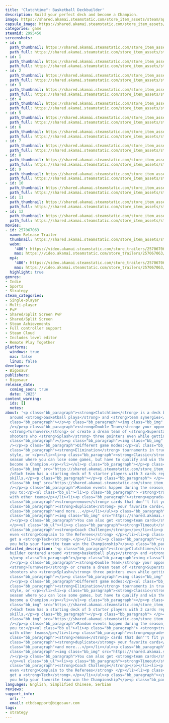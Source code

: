 ```yaml
---
title: 'Clutchtime™: Basketball Deckbuilder'
description: Build your perfect deck and become a Champion.
image: https://shared.akamai.steamstatic.com/store_item_assets/steam/apps/2995450/header.jpg?t=1731446592
capsule_image: https://shared.akamai.steamstatic.com/store_item_assets/steam/apps/2995450/91765e76c4f20917b2bc858b4b7f398dc507fa7a/capsule_231x87.jpg?t=1731446592
categories: game
steamid: 2995450
screenshots:
- id: 0
  path_thumbnail: https://shared.akamai.steamstatic.com/store_item_assets/steam/apps/2995450/ss_47ddb1df67607f735651d161b4208bc1111c2026.600x338.jpg?t=1731446592
  path_full: https://shared.akamai.steamstatic.com/store_item_assets/steam/apps/2995450/ss_47ddb1df67607f735651d161b4208bc1111c2026.1920x1080.jpg?t=1731446592
- id: 1
  path_thumbnail: https://shared.akamai.steamstatic.com/store_item_assets/steam/apps/2995450/ss_6c9e142e9ce8a880a2d7e6723247c004baaa2114.600x338.jpg?t=1731446592
  path_full: https://shared.akamai.steamstatic.com/store_item_assets/steam/apps/2995450/ss_6c9e142e9ce8a880a2d7e6723247c004baaa2114.1920x1080.jpg?t=1731446592
- id: 2
  path_thumbnail: https://shared.akamai.steamstatic.com/store_item_assets/steam/apps/2995450/ss_5f94b9dd932d65bfa454914852fb688bb378e26e.600x338.jpg?t=1731446592
  path_full: https://shared.akamai.steamstatic.com/store_item_assets/steam/apps/2995450/ss_5f94b9dd932d65bfa454914852fb688bb378e26e.1920x1080.jpg?t=1731446592
- id: 3
  path_thumbnail: https://shared.akamai.steamstatic.com/store_item_assets/steam/apps/2995450/ss_b8d2aec805d9a35a4280cdf80fe347c4f0d15f1f.600x338.jpg?t=1731446592
  path_full: https://shared.akamai.steamstatic.com/store_item_assets/steam/apps/2995450/ss_b8d2aec805d9a35a4280cdf80fe347c4f0d15f1f.1920x1080.jpg?t=1731446592
- id: 4
  path_thumbnail: https://shared.akamai.steamstatic.com/store_item_assets/steam/apps/2995450/ss_0b6d9857bdcf525cf2b7ce07f43520fa52c28f5f.600x338.jpg?t=1731446592
  path_full: https://shared.akamai.steamstatic.com/store_item_assets/steam/apps/2995450/ss_0b6d9857bdcf525cf2b7ce07f43520fa52c28f5f.1920x1080.jpg?t=1731446592
- id: 5
  path_thumbnail: https://shared.akamai.steamstatic.com/store_item_assets/steam/apps/2995450/ss_6ac9d4df97b82fb469a1e130f0681e4cc36b87c5.600x338.jpg?t=1731446592
  path_full: https://shared.akamai.steamstatic.com/store_item_assets/steam/apps/2995450/ss_6ac9d4df97b82fb469a1e130f0681e4cc36b87c5.1920x1080.jpg?t=1731446592
- id: 6
  path_thumbnail: https://shared.akamai.steamstatic.com/store_item_assets/steam/apps/2995450/ss_b9a09de876b3e935a73f26fb924c9b82230ae783.600x338.jpg?t=1731446592
  path_full: https://shared.akamai.steamstatic.com/store_item_assets/steam/apps/2995450/ss_b9a09de876b3e935a73f26fb924c9b82230ae783.1920x1080.jpg?t=1731446592
- id: 7
  path_thumbnail: https://shared.akamai.steamstatic.com/store_item_assets/steam/apps/2995450/ss_2b82087c0eda12a90716e9cafab04f7739654282.600x338.jpg?t=1731446592
  path_full: https://shared.akamai.steamstatic.com/store_item_assets/steam/apps/2995450/ss_2b82087c0eda12a90716e9cafab04f7739654282.1920x1080.jpg?t=1731446592
- id: 8
  path_thumbnail: https://shared.akamai.steamstatic.com/store_item_assets/steam/apps/2995450/ss_1bc93439909d3d822c8a5dc750794ac16d54f1fc.600x338.jpg?t=1731446592
  path_full: https://shared.akamai.steamstatic.com/store_item_assets/steam/apps/2995450/ss_1bc93439909d3d822c8a5dc750794ac16d54f1fc.1920x1080.jpg?t=1731446592
- id: 9
  path_thumbnail: https://shared.akamai.steamstatic.com/store_item_assets/steam/apps/2995450/ss_701d27aa413cb5a2bd3581c0648e8f7b98cc154d.600x338.jpg?t=1731446592
  path_full: https://shared.akamai.steamstatic.com/store_item_assets/steam/apps/2995450/ss_701d27aa413cb5a2bd3581c0648e8f7b98cc154d.1920x1080.jpg?t=1731446592
- id: 10
  path_thumbnail: https://shared.akamai.steamstatic.com/store_item_assets/steam/apps/2995450/ss_3f5ec5795c1f8441d939d66e91b75bd559a96fa0.600x338.jpg?t=1731446592
  path_full: https://shared.akamai.steamstatic.com/store_item_assets/steam/apps/2995450/ss_3f5ec5795c1f8441d939d66e91b75bd559a96fa0.1920x1080.jpg?t=1731446592
- id: 11
  path_thumbnail: https://shared.akamai.steamstatic.com/store_item_assets/steam/apps/2995450/ss_06a1eea7c74a2c6d2cd5c88570e9d59c8fe5346c.600x338.jpg?t=1731446592
  path_full: https://shared.akamai.steamstatic.com/store_item_assets/steam/apps/2995450/ss_06a1eea7c74a2c6d2cd5c88570e9d59c8fe5346c.1920x1080.jpg?t=1731446592
- id: 12
  path_thumbnail: https://shared.akamai.steamstatic.com/store_item_assets/steam/apps/2995450/ss_f43909d06c1f540128ab4993037ac50e9b6fb98a.600x338.jpg?t=1731446592
  path_full: https://shared.akamai.steamstatic.com/store_item_assets/steam/apps/2995450/ss_f43909d06c1f540128ab4993037ac50e9b6fb98a.1920x1080.jpg?t=1731446592
movies:
- id: 257067063
  name: Release Trailer
  thumbnail: https://shared.akamai.steamstatic.com/store_item_assets/steam/apps/257067063/d1e4cf74b365bc99fba56f9cf20ca8ad8621c429/movie_600x337.jpg?t=1729506407
  webm:
    '480': https://video.akamai.steamstatic.com/store_trailers/257067063/movie480_vp9.webm?t=1729506407
    max: https://video.akamai.steamstatic.com/store_trailers/257067063/movie_max_vp9.webm?t=1729506407
  mp4:
    '480': https://video.akamai.steamstatic.com/store_trailers/257067063/movie480.mp4?t=1729506407
    max: https://video.akamai.steamstatic.com/store_trailers/257067063/movie_max.mp4?t=1729506407
  highlight: true
genres:
- Indie
- Sports
- Strategy
steam_categories:
- Single-player
- Multi-player
- PvP
- Shared/Split Screen PvP
- Shared/Split Screen
- Steam Achievements
- Full controller support
- Steam Cloud
- Includes level editor
- Remote Play Together
platforms:
  windows: true
  mac: false
  linux: false
developers:
- Bigosaur
publishers:
- Bigosaur
release_date:
  coming_soon: true
  date: '2025'
content_warning:
  ids: []
  notes:
about: '<p class="bb_paragraph"><strong>Clutchtime</strong> is a deck builder centered
  around <strong>basketball plays</strong> and <strong>team synergies</strong>. </p><p
  class="bb_paragraph"></p><p class="bb_paragraph"><img class="bb_img" src="https://shared.akamai.steamstatic.com/store_item_assets/steam/apps/2995450/extras/store-cards-row1b.png?t=1731446592"
  /></p><p class="bb_paragraph"><strong>Double Team</strong> your opponents and force
  <strong>Turnovers</strong> or create a dream team of <strong>Superstar</strong>
  shooters who <strong>Splash</strong> three pointers even while getting fouled.</p><p
  class="bb_paragraph"></p><p class="bb_paragraph"><img class="bb_img" src="https://shared.akamai.steamstatic.com/store_item_assets/steam/apps/2995450/extras/store-cups.png?t=1731446592"
  /></p><p class="bb_paragraph">Different game modes:</p><ul class="bb_ul"><li><p
  class="bb_paragraph"><strong>Elimination</strong> tournaments in true <strong>roguelike</strong>
  style, or </p></li><li><p class="bb_paragraph"><strong>Classic</strong> regular
  season where you can lose some games, but have to qualify and win the playoffs to
  become a Champion.</p></li></ul><p class="bb_paragraph"></p><p class="bb_paragraph"><img
  class="bb_img" src="https://shared.akamai.steamstatic.com/store_item_assets/steam/apps/2995450/extras/store-player-cards.png?t=1731446592"
  />Each team has a starting deck of 5 starter players with 3 cards representing their
  skills.</p><p class="bb_paragraph"></p><p class="bb_paragraph"> </p><p class="bb_paragraph"><img
  class="bb_img" src="https://shared.akamai.steamstatic.com/store_item_assets/steam/apps/2995450/extras/store-card-upgrade.png?t=1731446592"
  /></p><p class="bb_paragraph">Random events happen during the season, which allow
  you to:</p><ul class="bb_ul"><li><p class="bb_paragraph"> <strong>trade</strong>
  with other teams</p></li><li><p class="bb_paragraph"><strong>upgrade</strong> cards</p></li><li><p
  class="bb_paragraph"><strong>remove</strong> cards that don''t fit your strategy</p></li><li><p
  class="bb_paragraph"><strong>duplicate</strong> your favorite cards</p></li><li><p
  class="bb_paragraph">and more...</p></li></ul><p class="bb_paragraph"></p><p class="bb_paragraph"></p><p
  class="bb_paragraph"><img class="bb_img" src="https://shared.akamai.steamstatic.com/store_item_assets/steam/apps/2995450/extras/store-cards-row2.png?t=1731446592"
  /></p><p class="bb_paragraph">You can also get <strong>team cards</strong> like:
  </p><ul class="bb_ul"><li><p class="bb_paragraph"><strong>Timeout</strong>, </p></li><li><p
  class="bb_paragraph"><strong>Coach Challenge</strong></p></li><li><p class="bb_paragraph">or
  even <strong>Complain to the Referees</strong> </p></li><li><p class="bb_paragraph">to
  get a <strong>Tech</strong>.</p></li></ul><p class="bb_paragraph"></p><p class="bb_paragraph">Can
  you help your favorite team win the Championship?</p><p class="bb_paragraph"></p>'
detailed_description: '<p class="bb_paragraph"><strong>Clutchtime</strong> is a deck
  builder centered around <strong>basketball plays</strong> and <strong>team synergies</strong>.
  </p><p class="bb_paragraph"></p><p class="bb_paragraph"><img class="bb_img" src="https://shared.akamai.steamstatic.com/store_item_assets/steam/apps/2995450/extras/store-cards-row1b.png?t=1731446592"
  /></p><p class="bb_paragraph"><strong>Double Team</strong> your opponents and force
  <strong>Turnovers</strong> or create a dream team of <strong>Superstar</strong>
  shooters who <strong>Splash</strong> three pointers even while getting fouled.</p><p
  class="bb_paragraph"></p><p class="bb_paragraph"><img class="bb_img" src="https://shared.akamai.steamstatic.com/store_item_assets/steam/apps/2995450/extras/store-cups.png?t=1731446592"
  /></p><p class="bb_paragraph">Different game modes:</p><ul class="bb_ul"><li><p
  class="bb_paragraph"><strong>Elimination</strong> tournaments in true <strong>roguelike</strong>
  style, or </p></li><li><p class="bb_paragraph"><strong>Classic</strong> regular
  season where you can lose some games, but have to qualify and win the playoffs to
  become a Champion.</p></li></ul><p class="bb_paragraph"></p><p class="bb_paragraph"><img
  class="bb_img" src="https://shared.akamai.steamstatic.com/store_item_assets/steam/apps/2995450/extras/store-player-cards.png?t=1731446592"
  />Each team has a starting deck of 5 starter players with 3 cards representing their
  skills.</p><p class="bb_paragraph"></p><p class="bb_paragraph"> </p><p class="bb_paragraph"><img
  class="bb_img" src="https://shared.akamai.steamstatic.com/store_item_assets/steam/apps/2995450/extras/store-card-upgrade.png?t=1731446592"
  /></p><p class="bb_paragraph">Random events happen during the season, which allow
  you to:</p><ul class="bb_ul"><li><p class="bb_paragraph"> <strong>trade</strong>
  with other teams</p></li><li><p class="bb_paragraph"><strong>upgrade</strong> cards</p></li><li><p
  class="bb_paragraph"><strong>remove</strong> cards that don''t fit your strategy</p></li><li><p
  class="bb_paragraph"><strong>duplicate</strong> your favorite cards</p></li><li><p
  class="bb_paragraph">and more...</p></li></ul><p class="bb_paragraph"></p><p class="bb_paragraph"></p><p
  class="bb_paragraph"><img class="bb_img" src="https://shared.akamai.steamstatic.com/store_item_assets/steam/apps/2995450/extras/store-cards-row2.png?t=1731446592"
  /></p><p class="bb_paragraph">You can also get <strong>team cards</strong> like:
  </p><ul class="bb_ul"><li><p class="bb_paragraph"><strong>Timeout</strong>, </p></li><li><p
  class="bb_paragraph"><strong>Coach Challenge</strong></p></li><li><p class="bb_paragraph">or
  even <strong>Complain to the Referees</strong> </p></li><li><p class="bb_paragraph">to
  get a <strong>Tech</strong>.</p></li></ul><p class="bb_paragraph"></p><p class="bb_paragraph">Can
  you help your favorite team win the Championship?</p><p class="bb_paragraph"></p>'
languages: English, Simplified Chinese, Serbian
reviews:
support_info:
  url: ''
  email: ctbdsupport@bigosaur.com
tags:
- strategy
---
```


